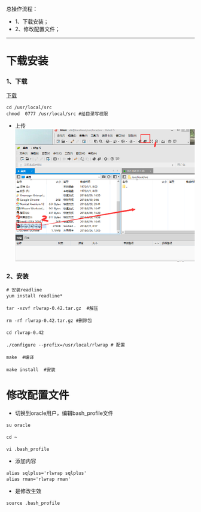 总操作流程：
- 1、下载安装；
- 2、修改配置文件；

***

# 下载安装
### 1、下载
[下载](https://pan.baidu.com/s/1XEg3UF5Eh124khS06pYbhg)
```
cd /usr/local/src
chmod  0777 /usr/local/src #给目录写权限
```
- 上传
![](image/1-1.png)
### 2、安装
```
# 安装readline
yum install readline*

tar -xzvf rlwrap-0.42.tar.gz  #解压

rm -rf rlwrap-0.42.tar.gz #删除包

cd rlwrap-0.42

./configure --prefix=/usr/local/rlwrap # 配置

make  #编译

make install  #安装
```
# 修改配置文件
- 切换到oracle用户，编辑bash_profile文件
```
su oracle

cd ~

vi .bash_profile
```
- 添加内容
```
alias sqlplus='rlwrap sqlplus'
alias rman='rlwrap rman'
```
- 是修改生效
```
source .bash_profile
```